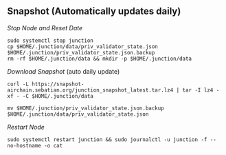 ## Snapshot (Automatically updates daily)
_Stop Node and Reset Date_
```
sudo systemctl stop junction
cp $HOME/.junction/data/priv_validator_state.json $HOME/.junction/priv_validator_state.json.backup
rm -rf $HOME/.junction/data && mkdir -p $HOME/.junction/data
```
_Download Snapshot_ (auto daily update)
```
curl -L https://snapshot-airchain.sebatian.org/junction_snapshot_latest.tar.lz4 | tar -I lz4 -xf - -C $HOME/.junction/data
```
```
mv $HOME/.junction/priv_validator_state.json.backup $HOME/.junction/data/priv_validator_state.json
```
_Restart Node_
```
sudo systemctl restart junction && sudo journalctl -u junction -f --no-hostname -o cat
```
